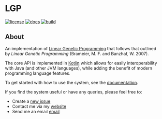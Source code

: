 # LGP

[![license](https://img.shields.io/github/license/mashape/apistatus.svg)](https://github.com/JedS6391/LGP/blob/master/LICENSE)
[![docs](https://readthedocs.org/projects/lgp/badge/?version=stable)](http://lgp.readthedocs.io/en/latest/)
[![build](https://travis-ci.org/JedS6391/LGP.svg?branch=master)](https://travis-ci.org/JedS6391/LGP)

## About

An implementation of [Linear Genetic Programming](https://en.wikipedia.org/wiki/Linear_genetic_programming) that follows that outlined by *Linear Genetic Programming* (Brameier, M. F. and Banzhaf, W. 2007).

The core API is implemented in [Kotlin](https://kotlinlang.org) which allows for easily interoperability with Java (and other JVM languages), while adding the benefit of modern programming language features.

To get started with how to use the system, see the [documentation](http://lgp.readthedocs.io/en/latest/).

If you find the system useful or have any queries, please feel free to:

- Create a [new issue](https://github.com/JedS6391/LGP/issues/new)
- Contact me via my [website](http://www.jedsimson.co.nz/contact)
- Send me an email [email](mailto:jed.simson@gmail.com?Subject=LGP)


